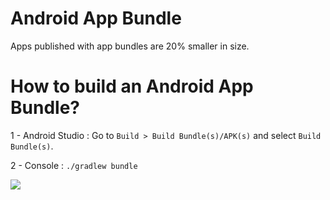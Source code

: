 # Android App Bundle

Apps published with app bundles are 20% smaller in size.

# How to build an Android App Bundle?

1 - Android Studio : Go to `Build > Build Bundle(s)/APK(s)` and select `Build Bundle(s)`.

2 - Console : `./gradlew bundle`

![](https://cdn-images-1.medium.com/max/1600/1*IyNHKHi5lvNYoJrnpeYLWg.png)
